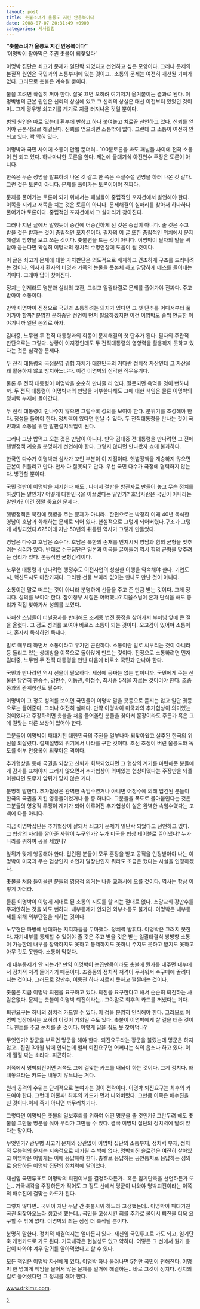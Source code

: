 ```yaml
---
layout: post
title: 촛불소녀가 울릉도 지킨 안용복이다
date: 2008-07-07 20:31:49 +0900
categories: 시사칼럼
---
```

**“촛불소녀가 울릉도 지킨 안용복이다”**  
‘이명박이 팔아먹은 주권 촛불이 되찾았다’

이명박 집단은 쇠고기 문제가 일단락 되었다고 선언하고 싶은 모양이다. 그러나 문제의 본질적 원인은 국민과의 소통부재에 있는 것이고.. 소통의 문제는 여전히 개선될 기미가 없다. 그러므로 촛불은 계속될 뿐이다. 

불을 끄려면 확실히 꺼야 한다. 잘못 끄면 오히려 여기저기 옮겨붙이는 결과로 된다. 이명박병의 근본 원인은 신뢰의 상실에 있고 그 신뢰의 상실은 대선 이전부터 있었던 것이며.. 그게 광우병 쇠고기를 계기로 지금 터져나온 것일 뿐이다. 

병의 원인은 따로 있는데 환부에 반창고 하나 붙여놓고 치료끝 선언하고 있다. 신뢰를 얻어야 근본적으로 해결된다. 신뢰를 얻으려면 소통밖에 없다. 그런데 그 소통이 여전히 안 되고 있다. 꽉 막혀 있다. 

이명박과 국민 사이에 소통이 안될 뿐더러.. 100분토론을 봐도 패널들 사이에 전혀 소통이 안 되고 있다. 하나마나한 토론을 한다. 제논에 물대기식 아전인수 주장은 토론이 아니다. 

한쪽은 무슨 성명을 발표하려 나온 것 같고 한 쪽은 주절주절 변명을 하러 나온 것 같다. 그런 것은 토론이 아니다. 문제를 풀어가는 토론이어야 진짜다. 

문제를 풀어가는 토론이 되기 위해서는 패널들이 중립적인 포지션에서 발언해야 한다. 이쪽을 지키고 저쪽을 치는 것은 토론이 아니다. 문제해결의 실마리를 찾아서 하나하나 풀어가야 토론이다. 중립적인 포지션에서 그 실마리가 찾아진다. 

그러나 지난 글에서 말했듯이 중간에 어중간하게 선 것은 중립이 아니다. 줄 것은 주고 받을 것은 받자는 것이 중립적인 포지션이다. 필자의 이 글 또한 중립적인 위치에서 문제해결의 방향을 보고 쓰는 것이다. 촛불편을 드는 것이 아니다. 이명박이 필자의 말을 귀담아 듣는다면 확실히 이명박의 정치적 수명연장에 도움이 될 것이다. 

이 글은 쇠고기 문제에 대한 가치판단은 의도적으로 배제하고 건조하게 구조를 드러내려는 것이다. 의사가 환자의 비명과 가족의 눈물을 못본체 하고 담담하게 메스를 들이대는 격이다. 그래야 답이 찾아진다. 

정치는 언제라도 명분과 실리의 교환, 그리고 일괄타결로 문제를 풀어가야 진짜다. 주고받아야 소통이다. 

만약 이명박이 진정으로 국민과 소통하려는 의지가 있다면 그 첫 단추를 어디서부터 풀어가야 할까? 분명한 운하중단 선언이 먼저 필요하겠지만 이건 이명박도 슬쩍 언급한 이야기니까 일단 논외로 하자. 

김대중, 노무현 두 전직 대통령과의 회동이 문제해결의 첫 단추가 된다. 필자의 주관적 판단으로는 그렇다. 상황이 이지경인데도 두 전직대통령의 영향력을 활용하지 못하고 있다는 것은 심각한 문제다. 

두 전직 대통령의 국정운영 경험 자체가 대한민국의 커다란 정치적 자산인데 그 자산을 왜 활용하지 않고 방치하느냐다. 이건 이명박의 심각한 직무유기다. 

물론 두 전직 대통령이 이명박을 순순히 만나줄 리 없다. 잘못되면 욕먹을 것이 뻔하니까. 두 전직 대통령이 이명박과의 만남을 거부한다해도 그에 대한 책임은 물론 이명박의 정치력 부재에 돌아간다. 

두 전직 대통령이 만나주지 않으면 그럴수록 성의를 보여야 한다. 분위기를 조성해야 한다. 정성을 들여야 한다. 정치력이 있다면 만날 수 있다. 두 전직대통령을 만나는 것이 국민과의 소통을 위한 발판설치작업이 된다. 

그러나 그냥 밥먹고 오는 것은 만남이 아니다. 만약 김대중 전대통령을 만나려면 그 전에 햇볕정책 계승을 분명하게 선언해야 한다. 그렇지 않다면 만나봤자 쇼에 불과하다. 

한국인 다수가 이명박과 심사가 꼬인 부분이 이 지점이다. 햇볕정책을 계승하지 않으면 근본이 뒤틀리고 만다. 만사 다 잘못되고 만다. 우선 국민 다수가 국정에 협력하지 않는다. 방관할 뿐이다. 

국민 절반이 이명박을 지지한다 해도.. 나머지 절반을 방관자로 만들어 놓고 무슨 정치를 하겠다는 말인가? 어떻게 대한민국을 이끌겠다는 말인가? 호남사람은 국민이 아니라는 말인가? 이건 정말 중요한 문제다.

햇볕정책은 북한에 햇볕을 주는 문제가 아니라.. 한편으로는 박정희 이래 40년 독식한 영남이 호남과 화해하는 문제로 되어 있다. 현실적으로 그렇게 되어버렸다.구조가 그렇게 세팅되었다.625이래 지난 50년의 뒤틀린 역사가 그렇게 만들었다. 

영남은 다수고 호남은 소수다. 호남은 북한의 존재를 인지시켜 영남과 힘의 균형을 맞추려는 심리가 있다. 반대로 수구집단은 일본과 미국을 끌어들여 역시 힘의 균형을 맞추려는 심리가 있다. 본능적인 균형감각이다. 

노무현 대통령과 만나려면 행정수도 이전사업의 성실한 이행을 약속해야 한다. 기업도시, 혁신도시도 마찬가지다. 그러한 선물 보따리 없이는 만나도 만난 것이 아니다. 

소통이란 말로 떠드는 것이 아니라 분명하게 선물을 주고 준 만큼 받는 것이다. 그게 정치다. 성의를 보여야 한다. 참여정부 시절은 어떠했나? 지율스님이 혼자 단식을 해도 총리가 직접 찾아가서 성의를 보였다. 

사패산 스님들이 터널공사를 반대해도 조계종 법전 종정을 찾아가서 부처님 앞에 큰 절을 올렸다. 그 정도 성의를 보여야 비로소 소통이 되는 것이다. 오고감이 있어야 소통이다. 혼자서 독식하면 독재다. 

말로 때우려 하면서 소통이라고 우기면 곤란하다. 소통이란 말로 씨부리는 것이 아니라 등 돌리고 있는 상대방을 이쪽으로 돌아앉게 만드는 것이다. 진정으로 소통하려면 먼저 김대중, 노무현 두 전직 대통령을 만난 다음에 비로소 국민과 만나야 한다.

국민과 만나려면 역시 선물이 필요하다. 세상에 공짜는 없는 법이니까. 국민에게 주는 선물은 당연히 한승수, 강만수, 이동관, 어청수, 최시중 5적을 자르는 것이어야 한다. 조중동과의 관계청산도 필수다. 

이명박이 그 정도 성의를 보이면 국민들이 이명박 말을 콧등으로 듣지는 않고 일단 귓등으로는 들어준다. 그러나 여전히 실패다. 만약 이명박이 미국과의 추가협상이 의미있는 것이었다고 주장하려면 촛불을 처음 들어올린 분들을 찾아서 훈장이라도 주든가 혹은 그에 걸맞는 다른 보상이 있어야 한다. 

그분들이 이명박이 패대기친 대한민국의 주권을 일부나마 되찾아왔고 실추된 한국의 위신을 되살렸다. 절체절명의 위기에서 나라를 구한 것이다. 조선 조정이 버린 울릉도와 독도를 어부 안용복이 되찾아온 격이다. 

추가협상을 통해 국권을 되찾고 신뢰가 회복되었다면 그 협상의 계기를 마련해준 분들에게 감사를 표해야지 그러지 않으면서 추가협상이 의미있는 협상이었다는 주장만을 되풀이한다면 도무지 앞뒤가 맞지 않은 거다. 

분명히 말한다. 추가협상은 완벽한 속임수였거나 아니면 어청수에 의해 입건된 분들이 한국의 국권을 지킨 영웅들이었거나 둘 중 하나다. 그분들을 폭도로 몰아붙인다는 것은 그분들의 영웅적 투쟁이 계기가 되어 이루어진 추가협상이 실은 완벽한 속임수였다는 고백에 다름 아니다. 

지금 이명박집단은 추가협상이 잘돼서 쇠고기 문제가 일단락 되었다고 선언하고 있다. 그 협상의 자리를 깔아준 사람이 누구인가? 누가 미국을 협상 테이블로 끌어냈나? 누가 나라를 위하여 공을 세웠나?

앞뒤가 맞게 행동해야 한다. 입건된 분들이 모두 훈장을 받고 공적을 인정받아야 나는 이명박이 미국과 무슨 협상인지 쇼인지 말장난인지 뭐라도 조금은 했다는 사실을 인정하겠다. 

촛불을 처음 들어올린 분들의 영웅적 의거는 나중 교과서에 오를 것이다. 역사는 항상 이렇게 가더라. 

물론 이명박이 이렇게 제대로 된 소통의 시도를 할 리는 절대로 없다. 소망교회 강만수를 주저앉히는 것을 봐도 뻔하다. 내부통제가 안되면 외부소통도 불가다. 이명박은 내부통제를 위해 외부단절을 꾀하는 것이다. 

노무현은 파병에 반대하는 지지자들을 무마했다. 정치력 발휘다. 이명박은 그러지 못한다. 자기내부를 통제할 수 있어야 줄 것은 주고 받을 것은 받는 일괄타결식 쌍방향 소통이 가능한데 내부를 장악하지도 못하고 통제하지도 못하니 주지도 못하고 받지도 못하고 아무 것도 못한다. 소통이 막혔다. 

왜 내부통제가 안 되는가? 만약 이명박이 눈꼽만큼이라도 촛불에 뭔가를 내주면 내부에서 정치적 저격 들어가기 때문이다. 조중동의 정치적 저격이 무서워서 수구떼에 끌려다니는 것이다. 그러므로 강만수, 이동관 하나 자르지 못하고 쩔쩔매는 것이다. 

촛불은 지금 이명박 퇴진을 요구하고 있다. 퇴진을 요구한다고 해서 순순히 퇴진하는 사람은없다. 문제는 촛불이 이명박 퇴진이라는.. 그야말로 최후의 카드를 꺼냈다는 거다. 

퇴진요구는 하나의 정치적 카드일 수 있다. 이 점을 분명히 인식해야 한다. 그러므로 이명박 입장에서는 오히려 이것이 기회일 수도 있다. 촛불이 이명박에게 살 길을 터준 것이다. 힌트를 주고 눈치를 준 것이다. 이렇게 답을 줘도 못 찾아먹나?

무엇인가? 장군을 부르면 멍군을 해야 한다. 퇴진요구라는 장군을 불렀는데 멍군은 하지 않고.. 집권 3개월 밖에 안되는데 벌써 퇴진요구면 어쩌냐는 식의 읍소나 하고 있다. 이게 질질 짜는 소리다. 피곤하다. 

이쪽에서 명박퇴진이면 저쪽도 그에 걸맞는 카드를 내놔야 하는 것이다. 그게 정치다. 왜 내놓으라는 카드는 내놓지 않느냐는 거다. 

원래 공격의 수위는 단계적으로 높여가는 것이 전략이다. 이명박 퇴진요구는 최후의 카드여야 한다. 그런데 아뿔싸! 최후의 카드가 먼저 나와버렸다. 그만큼 이쪽은 배수진을 친 것이다.이제 죽기 아니면 까무러치기다. 

그렇다면 이명박은 촛불의 일보후퇴를 위하여 어떤 명분을 줄 것인가? 그만두려 해도 촛불을 그만둘 명분을 줘야 우리가 그만둘 수 있다. 결국 이명박 집단의 정치력에 달려 있다는 말이다. 

무엇인가? 광우병 쇠고기 문제와 상관없이 이명박 집단의 소통부재, 정치력 부재, 정치적 무능력의 문제는 지속적으로 제기될 수 밖에 없다. 명박퇴진 슬로건은 여전히 살아있고 이명박은 어떻게든 이에 응답해야 한다. 총칼로 응답하든 공안통치로 응답하든 성의로 응답하든 이명박 집단의 정치력에 달려있다. 

재신임 국민투표로 이명박의 퇴진여부를 결정하자든가.. 혹은 임기단축을 선언하든가 또는.. 거국내각을 주장하든가 적어도 그 정도 선에서 멍군이 나와야 명박퇴진이라는 이쪽의 배수진에 걸맞는 카드가 된다. 

그렇지 않다면.. 국민이 지난 두달 간 촛불시위 하느라 고생했는데.. 이명박이 패대기친 국권 되찾아오느라 생고생 했는데.. 국민을 고생시킨 죄를 추가로 물어서 퇴진을 더욱 요구할 수 밖에 없다. 이명박의 죄는 점점 더 축적될 뿐이다.

분명히 말한다. 정치적 해결여지는 얼마든지 있다. 재신임 국민투표로 가도 되고, 임기단축 개헌카드로 가도 된다. 거국내각은 현실성도 없고 약하다. 어떻든 그 선에서 뭔가 응답이 나와야 겨우 말귀를 알아먹었다고 할 수 있다. 

모든 책임은 이명박 자신에게 있다. 이명박 하나 물러나면 5천만 국민이 편해진다. 이명박 한 명에게 책임을 물어서 많은 문제를 일거에 해결하는.. 바로 그것이 정치다. 정치의 길로 들어섰다면 그 정치를 해야 한다. 

www.drkimz.com.

∑